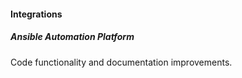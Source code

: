 
#### Integrations

##### Ansible Automation Platform
Code functionality and documentation improvements.



